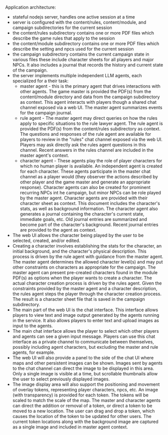 Application architecture:

* stateful nodejs server, handles one active session at a time
* server is configured with the content/rules, content/module, and campaign subdirectories for the current session
* the content/rules subdirectory contains one or more PDF files which describe the game rules that apply to the session
* the content/module subdirectory contains one or more PDF files which describe the setting and npcs used for the 
  current session
* the campaign subdirectory contains the current campaign state in various files these include character sheets for all
  players and major NPCs. It also includes a journal that records the history and current state of the campaign.
* the server implements multiple independent LLM agents, each specialized for a their task:
    * master agent - this is the primary agent that drives interactions with other agents. The game master is provided
      the PDF(s) from the content/module directory and data from the campaign subdirectory as context. This agent
      interacts with players though a shared chat channel exposed via a web UI. The master agent summarizes events
      for the campaign journal.
    * rule agent - The master agent may direct queries on how the rules apply to specific situations to the rule
      lawyer agent. The rule agent is provided the PDF(s) from the content/rules subdirectory as context. The questions
      and responses of the rule agent are available for players to review in the "rules" chat channel exposed via the 
      web UI. Players may ask directly ask the rules agent questions in this channel. Recent answers in the rules channel are included in the master agent's context.
    * character agent - These agents play the role of player characters for which no human player is available. An
      independent agent is created for each character. These agents participate in the master chat channel as a 
      player would (they observer the actions described by other player and the game master and generate an appropriate
      response). Character agents can also be created for prominent recurring NPCs int he campaign, but minor NPCs can
      be role played by the master agent. Character agents are provided with their character sheet as context. This 
      document includes the character's stats, as well as background information. The character agent also generates
      a journal containing the character's current state, immediate goals, etc. Old journal entries are summarized and become part of the character's background. Recent journal entries are provided to the agent as context.
* The web UI allows the character being played by the user to be selected, created, and/or edited. 
* Creating a character involves establishing the stats for the character, an initial background, and the character's 
  physical description. This process is driven by the rule agent with guidance from the master agent. The master 
  agent determines the allowed character level(s) and may put other constraints on characters as appropriate for the campaign. The master agent can present pre-created characters found in the module PDF(s) as options when the player
  wants to create a character. The actual character creation process is driven by the rules agent. Given the constraints
  provided by the master agent and a character description, the rules agent steps the player through the character creation process. The result is a character sheet file that is saved in the campaign subdirectory.
* The main part of the web UI is the chat interface. This interface allows players to view text and image output generated by the agents running in the service. It also allows players to enter text and upload images as input 
to the agents.
* The main chat interface allows the player to select which other players and agents can see a given input message. Players can use this chat interface as a private channel to communicate between themselves, possibly including 
agent characters, but excluding the master and rule agents, for example.
* The web UI will also provide a panel to the side of the chat UI where maps and other persistent images can be shown. Images sent by agents to the chat channel can direct the image to be displayed in this area. Only a single image is
visible at a time, but scrollable thumbnails allow the user to select previously displayed images.
* The image display area will also support the positioning and movement of overlay tokens, representing player characters, npcs, etc. An image (with transparency) is provided for each token. The tokens will be scaled to match the scale of the map. The master and character agents can direct the addition or removal of a token, or direct a token to be moved to a new location. The user can drag and drop a token, which causes the location of the token to be updated for other users. The current token locations along with the background image are captured as a single image and included in master agent context.